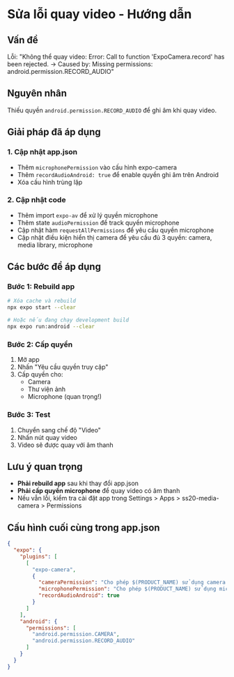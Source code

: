 # Sửa lỗi quay video - Hướng dẫn

## Vấn đề
Lỗi: "Không thể quay video: Error: Call to function 'ExpoCamera.record' has been rejected. → Caused by: Missing permissions: android.permission.RECORD_AUDIO"

## Nguyên nhân
Thiếu quyền `android.permission.RECORD_AUDIO` để ghi âm khi quay video.

## Giải pháp đã áp dụng

### 1. Cập nhật app.json
- Thêm `microphonePermission` vào cấu hình expo-camera
- Thêm `recordAudioAndroid: true` để enable quyền ghi âm trên Android
- Xóa cấu hình trùng lặp

### 2. Cập nhật code
- Thêm import `expo-av` để xử lý quyền microphone
- Thêm state `audioPermission` để track quyền microphone
- Cập nhật hàm `requestAllPermissions` để yêu cầu quyền microphone
- Cập nhật điều kiện hiển thị camera để yêu cầu đủ 3 quyền: camera, media library, microphone

## Các bước để áp dụng

### Bước 1: Rebuild app
```bash
# Xóa cache và rebuild
npx expo start --clear

# Hoặc nếu đang chạy development build
npx expo run:android --clear
```

### Bước 2: Cấp quyền
1. Mở app
2. Nhấn "Yêu cầu quyền truy cập"
3. Cấp quyền cho:
   - Camera
   - Thư viện ảnh
   - Microphone (quan trọng!)

### Bước 3: Test
1. Chuyển sang chế độ "Video"
2. Nhấn nút quay video
3. Video sẽ được quay với âm thanh

## Lưu ý quan trọng
- **Phải rebuild app** sau khi thay đổi app.json
- **Phải cấp quyền microphone** để quay video có âm thanh
- Nếu vẫn lỗi, kiểm tra cài đặt app trong Settings > Apps > ss20-media-camera > Permissions

## Cấu hình cuối cùng trong app.json
```json
{
  "expo": {
    "plugins": [
      [
        "expo-camera",
        {
          "cameraPermission": "Cho phép $(PRODUCT_NAME) sử dụng camera của bạn để chụp ảnh và quay video.",
          "microphonePermission": "Cho phép $(PRODUCT_NAME) sử dụng microphone để quay video có âm thanh.",
          "recordAudioAndroid": true
        }
      ]
    ],
    "android": {
      "permissions": [
        "android.permission.CAMERA",
        "android.permission.RECORD_AUDIO"
      ]
    }
  }
}
```
